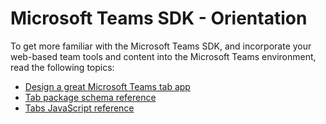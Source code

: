 ﻿# Microsoft Teams SDK - Orientation

To get more familiar with the Microsoft Teams SDK, and incorporate your web-based team tools and content into the Microsoft Teams environment, read the following topics:

* [Design a great Microsoft Teams tab app](design.md)
* [Tab package schema reference](tab_schema.md)
* [Tabs JavaScript reference](tab_js.md)




 